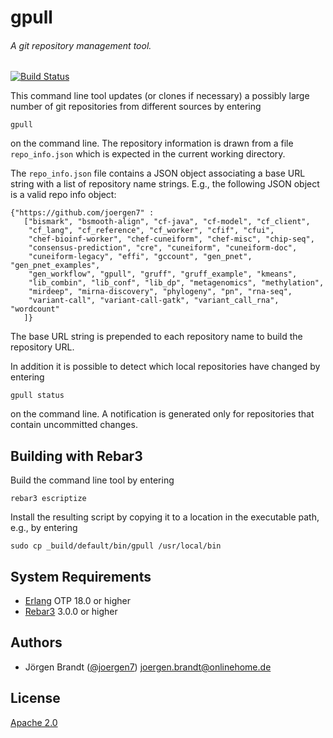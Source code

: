 # gpull
###### A git repository management tool.

[![Build Status](https://travis-ci.org/joergen7/gpull.svg?branch=master)](https://travis-ci.org/joergen7/gpull)

This command line tool updates (or clones if necessary) a possibly large number of git repositories from different sources by entering

    gpull

on the command line. The repository information is drawn from a file `repo_info.json` which is expected in the current working directory.

The `repo_info.json` file contains a JSON object associating a base URL string with a list of repository name strings. E.g., the following JSON object is a valid repo info object:

    {"https://github.com/joergen7" :
       ["bismark", "bsmooth-align", "cf-java", "cf-model", "cf_client",
        "cf_lang", "cf_reference", "cf_worker", "cfif", "cfui",
        "chef-bioinf-worker", "chef-cuneiform", "chef-misc", "chip-seq",
        "consensus-prediction", "cre", "cuneiform", "cuneiform-doc",
        "cuneiform-legacy", "effi", "gccount", "gen_pnet", "gen_pnet_examples",
        "gen_workflow", "gpull", "gruff", "gruff_example", "kmeans",
        "lib_combin", "lib_conf", "lib_dp", "metagenomics", "methylation",
        "mirdeep", "mirna-discovery", "phylogeny", "pn", "rna-seq",
        "variant-call", "variant-call-gatk", "variant_call_rna", "wordcount"
       ]}

The base URL string is prepended to each repository name to build the repository URL.

In addition it is possible to detect which local repositories have changed by entering

    gpull status

on the command line. A notification is generated only for repositories that contain uncommitted changes.

## Building with Rebar3

Build the command line tool by entering

    rebar3 escriptize

Install the resulting script by copying it to a location in the executable path, e.g., by entering

    sudo cp _build/default/bin/gpull /usr/local/bin

## System Requirements

- [Erlang](http://www.erlang.org/) OTP 18.0 or higher
- [Rebar3](https://www.rebar3.org/) 3.0.0 or higher

## Authors

- Jörgen Brandt ([@joergen7](https://github.com/joergen7/)) [joergen.brandt@onlinehome.de](mailto:joergen.brandt@onlinehome.de)

## License

[Apache 2.0](https://www.apache.org/licenses/LICENSE-2.0.html)